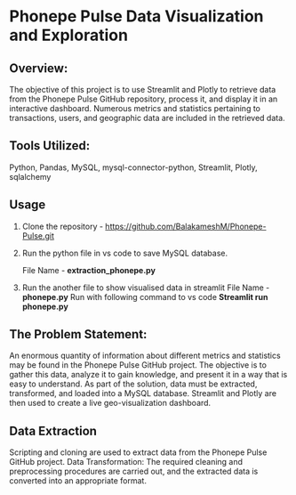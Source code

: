 <h1>Phonepe Pulse Data Visualization and Exploration</h1>
<h2>Overview:</h2>
The objective of this project is to use Streamlit and Plotly to retrieve data from the Phonepe Pulse GitHub repository, process it, and display it in an interactive dashboard. Numerous metrics and statistics pertaining to transactions, users, and geographic data are included in the retrieved data.

<h2>Tools Utilized:</h2>
Python, Pandas, MySQL, mysql-connector-python, Streamlit, Plotly, sqlalchemy

<h2>Usage</h2>

1) Clone the repository - https://github.com/BalakameshM/Phonepe-Pulse.git

2) Run the python file in vs code to save MySQL database.
   
    File Name - __extraction_phonepe.py__
   
4) Run the another file to show visualised data in streamlit
    File Name - __phonepe.py__
    Run with following command to vs code
      __Streamlit run phonepe.py__

<h2>The Problem Statement:</h2>
An enormous quantity of information about different metrics and statistics may be found in the Phonepe Pulse GitHub project. The objective is to gather this data, analyze it to gain knowledge, and present it in a way that is easy to understand. As part of the solution, data must be extracted, transformed, and loaded into a MySQL database. Streamlit and Plotly are then used to create a live geo-visualization dashboard.

<h2>Data Extraction</h2>
Scripting and cloning are used to extract data from the Phonepe Pulse GitHub project.
Data Transformation: The required cleaning and preprocessing procedures are carried out, and the extracted data is converted into an appropriate format.


